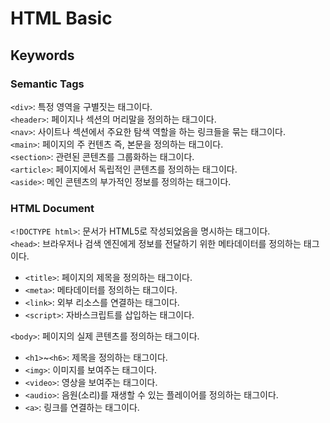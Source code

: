 # HTML Basic
## Keywords
### Semantic Tags
`<div>`: 특정 영역을 구별짓는 태그이다.<br>
`<header>`: 페이지나 섹션의 머리말을 정의하는 태그이다.<br>
`<nav>`: 사이트나 섹션에서 주요한 탐색 역할을 하는 링크들을 묶는 태그이다.<br>
`<main>`: 페이지의 주 컨텐츠 즉, 본문을 정의하는 태그이다.<br>
`<section>`: 관련된 콘텐츠를 그룹화하는 태그이다.<br>
`<article>`: 페이지에서 독립적인 콘텐츠를 정의하는 태그이다.<br>
`<aside>`: 메인 콘텐츠의 부가적인 정보를 정의하는 태그이다.<br>

### HTML Document
`<!DOCTYPE html>`: 문서가 HTML5로 작성되었음을 명시하는 태그이다.<br>
`<head>`: 브라우저나 검색 엔진에게 정보를 전달하기 위한 메타데이터를 정의하는 태그이다.<br>
- `<title>`: 페이지의 제목을 정의하는 태그이다.
- `<meta>`: 메타데이터를 정의하는 태그이다.
- `<link>`: 외부 리소스를 연결하는 태그이다.
- `<script>`: 자바스크립트를 삽입하는 태그이다.

`<body>`: 페이지의 실제 콘텐츠를 정의하는 태그이다.
- `<h1>`~`<h6>`: 제목을 정의하는 태그이다.
- `<img>`: 이미지를 보여주는 태그이다.
- `<video>`: 영상을 보여주는 태그이다.
- `<audio>`: 음원(소리)를 재생할 수 있는 플레이어를 정의하는 태그이다.
- `<a>`: 링크를 연결하는 태그이다.
